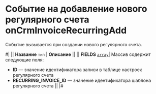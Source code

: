 # Событие на добавление нового регулярного счета onCrmInvoiceRecurringAdd

Событие вызывается при создании нового регулярного счета.

#|
|| **Название**
`тип` | **Описание** ||
|| **FIELDS** 
[`array`](../../../../data-types.md)| Массив содержит следующие поля:
- **ID** — значение идентификатора записи в таблице настроек регулярного счета
- **RECURRING_INVOICE_ID** — значение идентификатора шаблона регулярного счета ||
|#